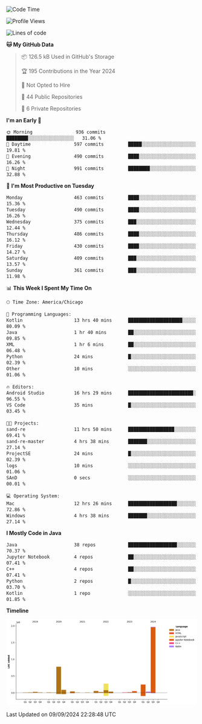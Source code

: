 <!--START_SECTION:waka-->
![Code Time](http://img.shields.io/badge/Code%20Time-597%20hrs%2013%20mins-blue)

![Profile Views](http://img.shields.io/badge/Profile%20Views-5-blue)

![Lines of code](https://img.shields.io/badge/From%20Hello%20World%20I%27ve%20Written-3.6%20million%20lines%20of%20code-blue)

**🐱 My GitHub Data** 

> 📦 126.5 kB Used in GitHub's Storage 
 > 
> 🏆 195 Contributions in the Year 2024
 > 
> 🚫 Not Opted to Hire
 > 
> 📜 44 Public Repositories 
 > 
> 🔑 6 Private Repositories 
 > 
**I'm an Early 🐤** 

```text
🌞 Morning                936 commits         ████████░░░░░░░░░░░░░░░░░   31.06 % 
🌆 Daytime                597 commits         █████░░░░░░░░░░░░░░░░░░░░   19.81 % 
🌃 Evening                490 commits         ████░░░░░░░░░░░░░░░░░░░░░   16.26 % 
🌙 Night                  991 commits         ████████░░░░░░░░░░░░░░░░░   32.88 % 
```
📅 **I'm Most Productive on Tuesday** 

```text
Monday                   463 commits         ████░░░░░░░░░░░░░░░░░░░░░   15.36 % 
Tuesday                  490 commits         ████░░░░░░░░░░░░░░░░░░░░░   16.26 % 
Wednesday                375 commits         ███░░░░░░░░░░░░░░░░░░░░░░   12.44 % 
Thursday                 486 commits         ████░░░░░░░░░░░░░░░░░░░░░   16.12 % 
Friday                   430 commits         ████░░░░░░░░░░░░░░░░░░░░░   14.27 % 
Saturday                 409 commits         ███░░░░░░░░░░░░░░░░░░░░░░   13.57 % 
Sunday                   361 commits         ███░░░░░░░░░░░░░░░░░░░░░░   11.98 % 
```


📊 **This Week I Spent My Time On** 

```text
🕑︎ Time Zone: America/Chicago

💬 Programming Languages: 
Kotlin                   13 hrs 40 mins      ████████████████████░░░░░   80.09 % 
Java                     1 hr 40 mins        ██░░░░░░░░░░░░░░░░░░░░░░░   09.85 % 
XML                      1 hr 6 mins         ██░░░░░░░░░░░░░░░░░░░░░░░   06.48 % 
Python                   24 mins             █░░░░░░░░░░░░░░░░░░░░░░░░   02.39 % 
Other                    10 mins             ░░░░░░░░░░░░░░░░░░░░░░░░░   01.06 % 

🔥 Editors: 
Android Studio           16 hrs 29 mins      ████████████████████████░   96.55 % 
VS Code                  35 mins             █░░░░░░░░░░░░░░░░░░░░░░░░   03.45 % 

🐱‍💻 Projects: 
sand-re                  11 hrs 50 mins      █████████████████░░░░░░░░   69.41 % 
sand-re-master           4 hrs 38 mins       ███████░░░░░░░░░░░░░░░░░░   27.14 % 
ProjectSE                24 mins             █░░░░░░░░░░░░░░░░░░░░░░░░   02.39 % 
logs                     10 mins             ░░░░░░░░░░░░░░░░░░░░░░░░░   01.06 % 
SAnD                     0 secs              ░░░░░░░░░░░░░░░░░░░░░░░░░   00.01 % 

💻 Operating System: 
Mac                      12 hrs 26 mins      ██████████████████░░░░░░░   72.86 % 
Windows                  4 hrs 38 mins       ███████░░░░░░░░░░░░░░░░░░   27.14 % 
```

**I Mostly Code in Java** 

```text
Java                     38 repos            ██████████████████░░░░░░░   70.37 % 
Jupyter Notebook         4 repos             ██░░░░░░░░░░░░░░░░░░░░░░░   07.41 % 
C++                      4 repos             ██░░░░░░░░░░░░░░░░░░░░░░░   07.41 % 
Python                   2 repos             █░░░░░░░░░░░░░░░░░░░░░░░░   03.70 % 
Kotlin                   1 repo              ░░░░░░░░░░░░░░░░░░░░░░░░░   01.85 % 
```



**Timeline**

![Lines of Code chart](https://raw.githubusercontent.com/phanijsp/phanijsp/main/assets/bar_graph.png)


 Last Updated on 09/09/2024 22:28:48 UTC
<!--END_SECTION:waka-->
